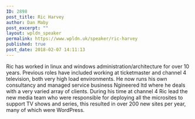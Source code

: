 ```yaml
---
ID: 2898
post_title: Ric Harvey
author: Dan Maby
post_excerpt: ""
layout: wpldn_speaker
permalink: https://www.wpldn.uk/speaker/ric-harvey
published: true
post_date: 2018-02-07 14:11:13
---
```

Ric has worked in linux and windows administration/architecture for over 10 years. Previous roles have included working at ticketmaster and channel 4 television, both very high load environments. He now runs his own consultancy and managed service business Ngineered ltd where he deals with a very varied array of clients. During his time at channel 4 Ric lead the new media team who were responsible for deploying all the microsites to support TV shows and series, this resulted in over 200 new sites per year, many of which were WordPress.